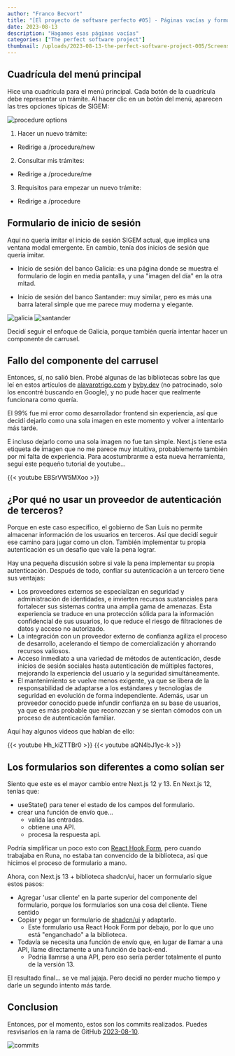```yaml
---
author: "Franco Becvort"
title: "[El proyecto de software perfecto #05] - Páginas vacías y formulario de login"
date: 2023-08-13
description: "Hagamos esas páginas vacías"
categories: ["The perfect software project"]
thumbnail: /uploads/2023-08-13-the-perfect-software-project-005/Screenshot-2023-08-14-224934.png
---
```


## Cuadrícula del menú principal

Hice una cuadrícula para el menú principal. Cada botón de la cuadrícula debe representar un trámite. Al hacer clic en un botón del menú, aparecen las tres opciones típicas de SIGEM:

![procedure options](/uploads/2023-08-13-the-perfect-software-project-005/screencapture-localhost-3000-2023-08-15-12_56_19.png)

1. Hacer un nuevo trámite:

- Redirige a /procedure/new

2. Consultar mis trámites:

- Redirige a /procedure/me

3. Requisitos para empezar un nuevo trámite:

- Redirige a /procedure

## Formulario de inicio de sesión

Aquí no quería imitar el inicio de sesión SIGEM actual, que implica una ventana modal emergente. En cambio, tenía dos inicios de sesión que quería imitar.

- Inicio de sesión del banco Galicia: es una página donde se muestra el formulario de login en media pantalla, y una "imagen del día" en la otra mitad.

- Inicio de sesión del banco Santander: muy similar, pero es más una barra lateral simple que me parece muy moderna y elegante.

![galicia](/uploads/2023-08-13-the-perfect-software-project-005/screencapture-onlinebanking-bancogalicia-ar-login-2023-08-14-23_48_20.png)
![santander](/uploads/2023-08-13-the-perfect-software-project-005/screencapture-www2-personas-santander-ar-obp-webapp-angular-2023-08-14-23_47_42.png)

Decidí seguir el enfoque de Galicia, porque también quería intentar hacer un componente de carrusel.

## Fallo del componente del carrusel

Entonces, sí, no salió bien. Probé algunas de las bibliotecas sobre las que leí en estos artículos de [alavarotrigo.com](https://alvarotrigo.com/blog/react-carousels/) y [byby.dev](https://byby.dev/react-carrusel-components) (no patrocinado, solo los encontré buscando en Google), y no pude hacer que realmente funcionara como quería.

El 99% fue mi error como desarrollador frontend sin experiencia, así que decidí dejarlo como una sola imagen en este momento y volver a intentarlo más tarde.

E incluso dejarlo como una sola imagen no fue tan simple. Next.js tiene esta etiqueta de imagen que no me parece muy intuitiva, probablemente también por mi falta de experiencia. Para acostumbrarme a esta nueva herramienta, seguí este pequeño tutorial de youtube...

{{< youtube EBSrVW5MXoo >}}

## ¿Por qué no usar un proveedor de autenticación de terceros?

Porque en este caso específico, el gobierno de San Luis no permite almacenar información de los usuarios en terceros. Así que decidí seguir ese camino para jugar como un clon. También implementar tu propia autenticación es un desafío que vale la pena lograr.

Hay una pequeña discusión sobre si vale la pena implementar su propia autenticación. Después de todo, confiar su autenticación a un tercero tiene sus ventajas:

- Los proveedores externos se especializan en seguridad y administración de identidades, e invierten recursos sustanciales para fortalecer sus sistemas contra una amplia gama de amenazas. Esta experiencia se traduce en una protección sólida para la información confidencial de sus usuarios, lo que reduce el riesgo de filtraciones de datos y acceso no autorizado.
- La integración con un proveedor externo de confianza agiliza el proceso de desarrollo, acelerando el tiempo de comercialización y ahorrando recursos valiosos.
- Acceso inmediato a una variedad de métodos de autenticación, desde inicios de sesión sociales hasta autenticación de múltiples factores, mejorando la experiencia del usuario y la seguridad simultáneamente.
- El mantenimiento se vuelve menos exigente, ya que se libera de la responsabilidad de adaptarse a los estándares y tecnologías de seguridad en evolución de forma independiente. Además, usar un proveedor conocido puede infundir confianza en su base de usuarios, ya que es más probable que reconozcan y se sientan cómodos con un proceso de autenticación familiar.

Aquí hay algunos videos que hablan de ello:

{{< youtube Hh_kiZTTBr0 >}}
{{< youtube aQN4bJ1yc-k >}}

## Los formularios son diferentes a como solían ser

Siento que este es el mayor cambio entre Next.js 12 y 13. En Next.js 12, tenías que:

- useState() para tener el estado de los campos del formulario.
- crear una función de envío que...
  - valida las entradas.
  - obtiene una API.
  - procesa la respuesta api.

Podría simplificar un poco esto con [React Hook Form](https://react-hook-form.com/), pero cuando trabajaba en Runa, no estaba tan convencido de la biblioteca, así que hicimos el proceso de formulario a mano.

Ahora, con Next.js 13 + biblioteca shadcn/ui, hacer un formulario sigue estos pasos:

- Agregar 'usar cliente' en la parte superior del componente del formulario, porque los formularios son una cosa del cliente. Tiene sentido
- Copiar y pegar un formulario de [shadcn/ui](https://ui.shadcn.com/docs/components/form) y adaptarlo.
  - Este formulario usa React Hook Form por debajo, por lo que uno está "enganchado" a la biblioteca.
- Todavía se necesita una función de envío que, en lugar de llamar a una API, llame directamente a una función de back-end.
  - Podría llamrse a una API, pero eso sería perder totalmente el punto de la versión 13.

El resultado final... se ve mal jajaja. Pero decidí no perder mucho tiempo y darle un segundo intento más tarde.

## Conclusion

Entonces, por el momento, estos son los commits realizados. Puedes resvisarlos en la rama de GitHub [2023-08-10](https://github.com/franBec/sigem-monolith/tree/2023-08-10).

![commits](/uploads/2023-08-13-the-perfect-software-project-005/Screenshot-2023-08-14-230043.png)
